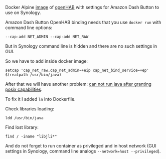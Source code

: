 Docker Alpine [image](https://hub.docker.com/r/masterandrey/docker-openhab-synology/) of [openHAB](http://openhab.org/) with settings for
Amazon Dash Button to use on Synology.

Amazon Dash Button OpenHAB binding needs that you use `docker run` with command line options:

    --cap-add NET_ADMIN --cap-add NET_RAW

But in Synology command line is hidden and there are no such settings in GUI.

So we have to add inside docker image:

    setcap 'cap_net_raw,cap_net_admin=+eip cap_net_bind_service=+ep' $(realpath /usr/bin/java)

After that we will have another problem:
[can not run java after granting posix capabilities](https://bugs.java.com/view_bug.do?bug_id=7157699).

To fix it I added `ln` into Dockerfile.

Check libraries loading:

    ldd /usr/bin/java

Find lost library:

    find / -iname "libjli*"

And do not forget to run container as privileged and in host network (GUI settings in Synology,
command line analogs `--network=host --privileged`).

